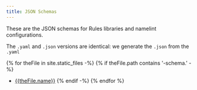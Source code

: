 ```yaml
---
title: JSON Schemas
---
```


These are the JSON schemas for Rules libraries and namelint configurations.

The `.yaml` and `.json` versions are identical: we generate the `.json` from the `.yaml`

{% for theFile in site.static_files -%}
{% if theFile.path contains '-schema.' -%}
* [{{theFile.name}}](theFile.path)
{% endif -%}
{% endfor %}
